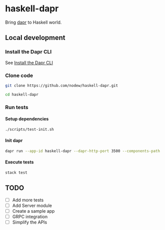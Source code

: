 # haskell-dapr

Bring [dapr](https://dapr.io/) to Haskell world.

## Local development

### Install the Dapr CLI

See [Install the Dapr CLI](https://docs.dapr.io/getting-started/install-dapr-cli/)

### Clone code

```bash
git clone https://github.com/nodew/haskell-dapr.git

cd haskell-dapr
```

### Run tests

#### Setup dependencies

```bash
./scripts/test-init.sh
```

#### Init dapr

```bash
dapr run --app-id haskell-dapr --dapr-http-port 3500 --components-path ./test/components
```

#### Execute tests

```bash
stack test
```

## TODO

- [ ] Add more tests
- [ ] Add Server module
- [ ] Create a sample app
- [ ] GRPC integration
- [ ] Simplify the APIs
